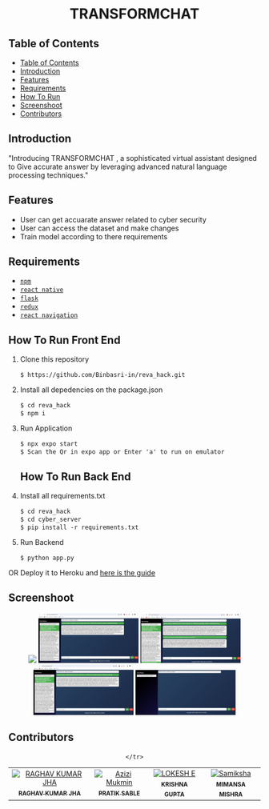 <h1 align="center"> TRANSFORMCHAT </h1>

## Table of Contents

- [Table of Contents](#table-of-contents)
- [Introduction](#introduction)
- [Features](#features)
- [Requirements](#requirements)
- [How To Run](#how-to-run)
- [Screenshoot](#screenshoot)
- [Contributors](#contributors)

## Introduction
"Introducing TRANSFORMCHAT , a sophisticated virtual assistant designed to Give accurate answer  by leveraging advanced natural language processing techniques."



## Features
* User can get accuarate answer related to cyber security
* User can access the dataset and make changes
* Train model according to there requirements

## Requirements
* [`npm`](https://www.npmjs.com/get-npm)
* [`react native`](https://facebook.github.io/react-native)
* [`flask`](https://flask.palletsprojects.com/en/3.0.x/)
* [`redux`](https://redux.js.org/)
* [`react navigation`](https://reactnavigation.org/)
  

   
## How To Run Front End

1. Clone this repository
   ```
   $ https://github.com/Binbasri-in/reva_hack.git
   ```
2. Install all depedencies on the package.json
   ```
   $ cd reva_hack
   $ npm i
   ```
3. Run Application
   ```
   $ npx expo start 
   $ Scan the Qr in expo app or Enter 'a' to run on emulator 
   ```


   ## How To Run Back End

1. Install all requirements.txt
   ```
   $ cd reva_hack
   $ cd cyber_server
   $ pip install -r requirements.txt
   ```
3. Run Backend
   ```
   $ python app.py
   ```

OR
Deploy it to Heroku and <a href="https://github.com/Binbasri-in/try_hack_deploy">here is the guide</a>


## Screenshoot
<div align="center">
    <img width="200" src="./images/5.jpeg"> 
    <img width="200" src="./images/2.jpeg">  
    <img width="200" src="./images/1.jpeg"> 
    <img width="200" src="./images/3.jpeg">    
    <img width="200" src="./images/4.jpeg">
      

</div>


## Contributors
<center>
  <table>
    <tr>
      <td align="center">
        <a href="https://github.com/raghav029">
          <img width="100" src="https://avatars.githubusercontent.com/u/104291406?s=96&v=4" alt="RAGHAV KUMAR JHA"><br/>
          <sub><b>RAGHAV KUMAR JHA</b></sub>
        </a>
      </td>
      <td align="center">
        <a href="https://github.com/Pratiksable">
          <img width="100" src="https://avatars.githubusercontent.com/u/88896059?v=4" alt="Azizi Mukmin"><br/>
          <sub><b>PRATIK SABLE</b></sub>
        </a>
      </td>
       <td align="center">
        <a href="https://github.com/krishna1804g">
          <img width="100" src="https://avatars.githubusercontent.com/u/86600213?v=4" alt="LOKESH E"><br/>
          <sub><b>KRISHNA GUPTA</b></sub>
        </a>
      </td>
      <td align="center">
        <a href="https://github.com/Memes08">
          <img width="100" src="https://avatars.githubusercontent.com/u/86600213?v=4" alt="Samiksha"><br/>
          <sub><b>MIMANSA MISHRA</b></sub>
        </a>
      </td>
     
    </tr>
  </table>
</center>
